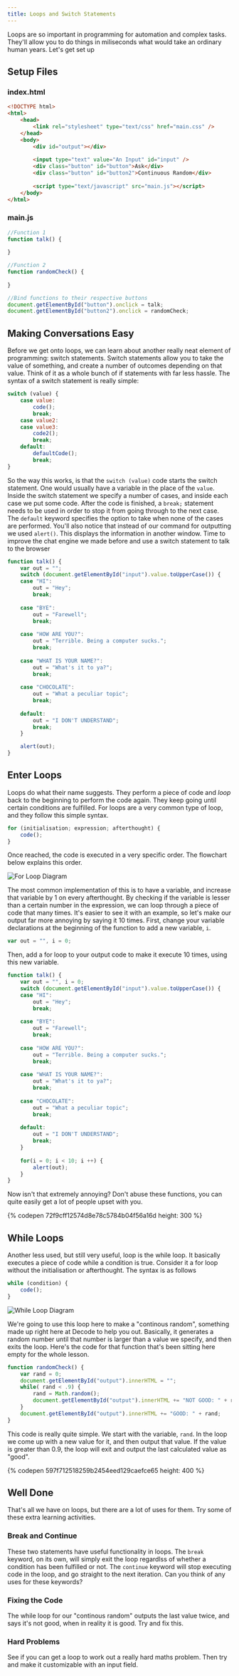```yaml
---
title: Loops and Switch Statements
---
```

Loops are so important in programming for automation and complex tasks. They'll allow you to do things in miliseconds what would take an ordinary human years. Let's get set up

## Setup Files

### index.html

``` html
<!DOCTYPE html>
<html>
    <head>
        <link rel="stylesheet" type="text/css" href="main.css" />
    </head>
    <body>
        <div id="output"></div>
        
        <input type="text" value="An Input" id="input" />
        <div class="button" id="button">Ask</div>
        <div class="button" id="button2">Continuous Random</div>
        
        <script type="text/javascript" src="main.js"></script>
    </body>
</html>
```

### main.js

``` js
//Function 1
function talk() {
    
}

//Function 2
function randomCheck() {
    
}

//Bind functions to their respective buttons
document.getElementById("button").onclick = talk;
document.getElementById("button2").onclick = randomCheck;
```

## Making Conversations Easy

Before we get onto loops, we can learn about another really neat element of programming: switch statements. Switch statements allow you to take the value of something, and create a number of outcomes depending on that value. Think of it as a whole bunch of if statements with far less hassle. The syntax of a switch statement is really simple:

``` javascript
switch (value) {
    case value:
        code();
        break;
    case value2:
    case value3:
        code2();
        break;
    default:
        defaultCode();
        break;
}
```

So the way this works, is that the `switch (value)` code starts the switch statement. One would usually have a variable in the place of the `value`. Inside the switch statement we specify a number of cases, and inside each case we put some code. After the code is finished, a `break;` statement needs to be used in order to stop it from going through to the next case. The `default` keyword specifies the option to take when none of the cases are performed. You'll also notice that instead of our command for outputting we used `alert()`. This displays the information in another window. Time to improve the chat engine we made before and use a switch statement to talk to the browser

``` js
function talk() {
    var out = "";
    switch (document.getElementById("input").value.toUpperCase()) {
    case "HI":
        out = "Hey";
        break;
        
    case "BYE":
        out = "Farewell";
        break;
        
    case "HOW ARE YOU?":
        out = "Terrible. Being a computer sucks.";
        break;
        
    case "WHAT IS YOUR NAME?":
        out = "What's it to ya?";
        break;
        
    case "CHOCOLATE":
        out = "What a peculiar topic";
        break;
        
    default:
        out = "I DON'T UNDERSTAND";
        break;
    }

    alert(out);
}
```

## Enter Loops

Loops do what their name suggests. They perform a piece of code and _loop_ back to the beginning to perform the code again. They keep going until certain conditions are fulfilled. For loops are a very common type of loop, and they follow this simple syntax.

``` javascript
for (initialisation; expression; afterthought) {
    code();
}
```

Once reached, the code is executed in a very specific order. The flowchart below explains this order.

![For Loop Diagram](/assets/img/learn/loop_diagram-01.png)

The most common implementation of this is to have a variable, and increase that variable by 1 on every afterthought. By checking if the variable is lesser than a certain number in the expression, we can loop through a piece of code that many times. It's easier to see it with an example, so let's make our output far more annoying by saying it 10 times. First, change your variable declarations at the beginning of the function to add a new variable, `i`.

``` js
var out = "", i = 0;
```

Then, add a for loop to your output code to make it execute 10 times, using this new variable.

``` js
function talk() {
    var out = "", i = 0;
    switch (document.getElementById("input").value.toUpperCase()) {
    case "HI":
        out = "Hey";
        break;
        
    case "BYE":
        out = "Farewell";
        break;
        
    case "HOW ARE YOU?":
        out = "Terrible. Being a computer sucks.";
        break;
        
    case "WHAT IS YOUR NAME?":
        out = "What's it to ya?";
        break;
        
    case "CHOCOLATE":
        out = "What a peculiar topic";
        break;
        
    default:
        out = "I DON'T UNDERSTAND";
        break;
    }
    
    for(i = 0; i < 10; i ++) {
        alert(out);
    }
}
```

Now isn't that extremely annoying? Don't abuse these functions, you can quite easily get a lot of people upset with you.

{% codepen 72f9cff12574d8e78c5784b04f56a16d height: 300 %}

## While Loops

Another less used, but still very useful, loop is the while loop. It basically executes a piece of code while a condition is true. Consider it a for loop without the initialisation or afterthought. The syntax is as follows

``` javascript
while (condition) {
    code();
}
```

![While Loop Diagram](/assets/img/learn/loop_diagram-02.png) 

We're going to use this loop here to make a "continous random", something made up right here at Decode to help you out. Basically, it generates a random number until that number is larger than a value we specify, and then exits the loop. Here's the code for that function that's been sitting here empty for the whole lesson.

``` js
function randomCheck() {
    var rand = 0;
    document.getElementById("output").innerHTML = "";
    while( rand < .9) {
        rand = Math.random();
        document.getElementById("output").innerHTML += "NOT GOOD: " + rand + "<br />";
    }
    document.getElementById("output").innerHTML += "GOOD: " + rand;
}
```

This code is really quite simple. We start with the variable, `rand`. In the loop we come up with a new value for it, and then output that value. If the value is greater than 0.9, the loop will exit and output the last calculated value as "good".

{% codepen 597f712518259b2454eed129caefce65 height: 400 %}

## Well Done

That's all we have on loops, but there are a lot of uses for them. Try some of these extra learning activities.

### Break and Continue

These two statements have useful functionality in loops. The `break` keyword, on its own, will simply exit the loop regardlss of whether a condition has been fulfilled or not. The `continue` keyword will stop executing code in the loop, and go straight to the next iteration. Can you think of any uses for these keywords?

### Fixing the Code

The while loop for our "continous random" outputs the last value twice, and says it's not good, when in reality it is good. Try and fix this.

### Hard Problems

See if you can get a loop to work out a really hard maths problem. Then try and make it customizable with an input field.

